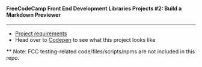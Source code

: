 #### FreeCodeCamp Front End Development Libraries Projects #2: Build a Markdown Previewer
---
- [Project requirements](https://www.freecodecamp.org/learn/front-end-development-libraries/front-end-development-libraries-projects/build-a-markdown-previewer)
- Head over to [Codepen](https://codepen.io/Songluck/full/yLaNjPv) to see what this project looks like

** Note: FCC testing-related code/files/scripts/npms are not included in this repo.
